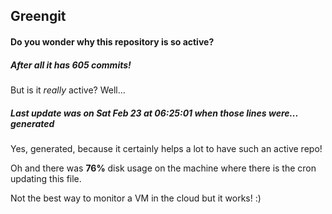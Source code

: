 ## Greengit

#### Do you wonder why this repository is so active?

##### After all it has 605 commits!

But is it *really* active? Well...

##### Last update was on Sat Feb 23 at 06:25:01 when those lines were... generated

Yes, generated, because it certainly helps a lot to have such an active repo!

Oh and there was **76%** disk usage on the machine
where there is the cron updating this file.

Not the best way to monitor a VM in the cloud but it works! :)
